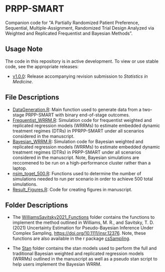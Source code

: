 # PRPP-SMART
Companion code for "A Partially Randomized Patient Preference, Sequential, Multiple-Assignment, Randomized Trial Design Analyzed via Weighted and Replicated Frequentist and Bayesian Methods”.

## Usage Note
The code in this repository is in active development. To view or use stable code, see the appropriate releases:
- [v1.0.0](../../releases/tag/v1.0.0): Release accompanying revision submission to _Statistics in Medicine_.

## File Descriptions
- [DataGeneration.R](DataGeneration.R): Main function used to generate data from a two-stage PRPP-SMART with binary end-of-stage outcomes.
- [Frequentist_WRRM.R](Frequentist_WRRM.R): Simulation code for frequentist weighted and replicated regression models (WRRMs) to estimate embedded dynamic treatment regimes (DTRs) in PPRPP-SMART under all scenarios considered in the manuscript. 
- [Bayesian_WRRM.R](Bayesian_WRRM.R): Simulation code for Bayesian weighted and replicated regression models (WRRMs) to estimate embedded dynamic treatment regimes (DTRs) in PRPP-SMART under all scenarios considered in the manuscript. Note, Bayesian simulations are reccomened to be run on a high-performance cluster rather than a laptop.
- [nsim_toget_500.R](nsim_toget_500.R): Functions used to determine the number of simulations needed to run per scenario in order to achieve 500 total simulations. 
- [Result_Figures.R](Result_Figures.R): Code for creating figures in manuscript. 

## Folder Descriptions
- The [WilliamsSavitsky2021_Functions](WilliamsSavitsky2021_Functions) folder contains the functions to implement the method outlined in Williams, M. R., and Savitsky, T. D. (2021) Uncertainty Estimation for Pseudo-Bayesian Inference Under Complex Sampling, https://doi.org/10.1111/insr.12376. Note, these functions are also available in the r package [csSampling](https://github.com/RyanHornby/csSampling). 

- The [Stan](Stan) folder contains the stan models used to perform the full and traditional Bayesian weighted and replicated regression models (WRRMs) outlined in the manuscript as well as a pseudo stan script to help users implement the Bayesian WRRM. 
